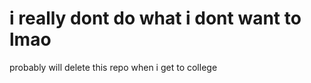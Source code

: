 <h1>i really dont do what i dont want to lmao</h1>
probably will delete this repo when i get to college
